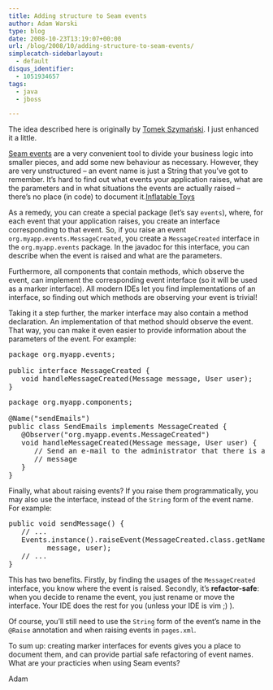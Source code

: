 ```yaml
---
title: Adding structure to Seam events
author: Adam Warski
type: blog
date: 2008-10-23T13:19:07+00:00
url: /blog/2008/10/adding-structure-to-seam-events/
simplecatch-sidebarlayout:
  - default
disqus_identifier:
  - 1051934657
tags:
  - java
  - jboss

---
```

The idea described here is originally by [Tomek Szymański][1]. I just enhanced it a little.

[Seam events][2] are a very convenient tool to divide your business logic into smaller pieces, and add some new behaviour as necessary. However, they are very unstructured &#8211; an event name is just a String that you&#8217;ve got to remember. It&#8217;s hard to find out what events your application raises, what are the parameters and in what situations the events are actually raised &#8211; there&#8217;s no place (in code) to document it.[Inflatable Toys][3]

As a remedy, you can create a special package (let&#8217;s say `events`), where, for each event that your application raises, you create an interface corresponding to that event. So, if you raise an event `org.myapp.events.MessageCreated`, you create a `MessageCreated` interface in the `org.myapp.events` package. In the javadoc for this interface, you can describe when the event is raised and what are the parameters.

Furthermore, all components that contain methods, which observe the event, can implement the corresponding event interface (so it will be used as a marker interface). All modern IDEs let you find implementations of an interface, so finding out which methods are observing your event is trivial!

Taking it a step further, the marker interface may also contain a method declaration. An implementation of that method should observe the event. That way, you can make it even easier to provide information about the parameters of the event. For example:

<pre lang="java" line="1" escape="true">package org.myapp.events;

public interface MessageCreated {
   void handleMessageCreated(Message message, User user);
}
</pre>

<pre lang="java" line="1" escape="true">package org.myapp.components;

@Name("sendEmails")
public class SendEmails implements MessageCreated {
   @Observer("org.myapp.events.MessageCreated")
   void handleMessageCreated(Message message, User user) {
      // Send an e-mail to the administrator that there is a new 
      // message
   }
}
</pre>

Finally, what about raising events? If you raise them programmatically, you may also use the interface, instead of the `String` form of the event name. For example:

<pre lang="java" line="1" escape="true">public void sendMessage() {
   // ...
   Events.instance().raiseEvent(MessageCreated.class.getName(), 
         message, user);
   // ...
}
</pre>

This has two benefits. Firstly, by finding the usages of the `MessageCreated` interface, you know where the event is raised. Secondly, it&#8217;s **refactor-safe**: when you decide to rename the event, you just rename or move the interface. Your IDE does the rest for you (unless your IDE is vim ;) ).

Of course, you&#8217;ll still need to use the `String` form of the event&#8217;s name in the `@Raise` annotation and when raising events in `pages.xml`.

To sum up: creating marker interfaces for events gives you a place to document them, and can provide partial safe refactoring of event names. What are your practicies when using Seam events?

Adam

 [1]: http://szimano.org
 [2]: http://docs.jboss.com/seam/latest/reference/en-US/html/events.html#d0e5201
 [3]: http://www.china-inflatable.co.uk/Wholesale-4-b0-Inflatable-Toys/
